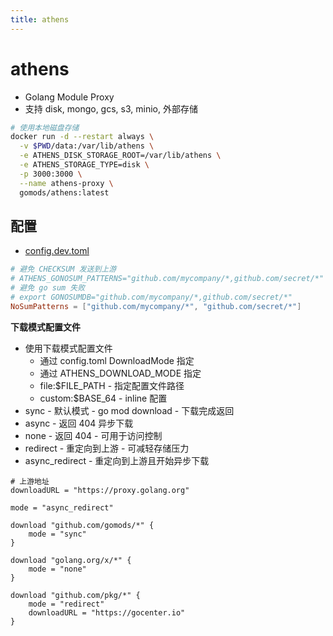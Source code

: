 ```yaml
---
title: athens
---
```


# athens

- Golang Module Proxy
- 支持 disk, mongo, gcs, s3, minio, 外部存储

```bash
# 使用本地磁盘存储
docker run -d --restart always \
  -v $PWD/data:/var/lib/athens \
  -e ATHENS_DISK_STORAGE_ROOT=/var/lib/athens \
  -e ATHENS_STORAGE_TYPE=disk \
  -p 3000:3000 \
  --name athens-proxy \
  gomods/athens:latest
```

## 配置
- [config.dev.toml](https://github.com/gomods/athens/blob/main/config.dev.toml)

```toml
# 避免 CHECKSUM 发送到上游
# ATHENS_GONOSUM_PATTERNS="github.com/mycompany/*,github.com/secret/*"
# 避免 go sum 失败
# export GONOSUMDB="github.com/mycompany/*,github.com/secret/*"
NoSumPatterns = ["github.com/mycompany/*", "github.com/secret/*"]
```

**下载模式配置文件**

- 使用下载模式配置文件
  - 通过 config.toml DownloadMode 指定
  - 通过 ATHENS_DOWNLOAD_MODE 指定
  - file:$FILE_PATH - 指定配置文件路径
  - custom:$BASE_64 - inline 配置
- sync - 默认模式 - go mod download - 下载完成返回
- async - 返回 404 异步下载
- none - 返回 404 - 可用于访问控制
- redirect - 重定向到上游 - 可减轻存储压力
- async_redirect - 重定向到上游且开始异步下载

```hcl
# 上游地址
downloadURL = "https://proxy.golang.org"

mode = "async_redirect"

download "github.com/gomods/*" {
    mode = "sync"
}

download "golang.org/x/*" {
    mode = "none"
}

download "github.com/pkg/*" {
    mode = "redirect"
    downloadURL = "https://gocenter.io"
}
```
